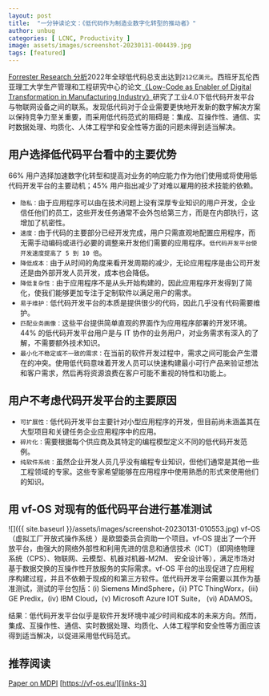 ```yaml
---
layout: post
title:  "一分钟读论文：《低代码作为制造业数字化转型的推动者》"
author: unbug
categories: [ LCNC, Productivity ]
image: assets/images/screenshot-20230131-004439.jpg
tags: [featured]
---
```

[Forrester Research 分析][links-2]2022年全球低代码总支出达到`212亿美元`。西班牙⽡伦西亚理⼯⼤学⽣产管理和⼯程研究中⼼的论文[《Low-Code as Enabler of Digital Transformation in Manufacturing Industry》][paper1-url]研究了工业4.0下低代码开发平台与物联网设备之间的联系。发现低代码对于企业需要更快地开发新的数字解决方案以保持竞争力至关重要，而采用低代码范式的阻碍是：集成、互操作性、通信、实时数据处理、均质化、人体工程学和安全性等方面的问题未得到适当解决。

## 用户选择低代码平台看中的主要优势
66% 用户选择加速数字化转型和提高对业务的响应能力作为他们使用或将使用低代码开发平台的主要动机；45% 用户指出减少了对难以雇用的技术技能的依赖。
- `隐私：`由于应用程序可以由在技术问题上没有深厚专业知识的用户开发，企业信任他们的员工，这些开发任务通常不会外包给第三方，而是在内部执行，这增加了机密性。
- `速度：`由于代码的主要部分已经开发完成，用户只需直观地配置应用程序，而无需手动编码或进行必要的调整来开发他们需要的应用程序。`低代码开发平台使开发速度提高了 5 到 10 倍`。
- `降低成本：`由于从时间的角度来看开发周期的减少，无论应用程序是由公司开发还是由外部开发人员开发，成本也会降低。
- `降低复杂性：`由于应用程序不是从头开始构建的，因此应用程序开发得到了简化，使我们能够更加专注于定制软件以满足用户的需求。
- `易于维护：`低代码开发平台的本质是提供很少的代码，因此几乎没有代码需要维护。
- `匹配业务画像：`这些平台提供简单直观的界面作为应用程序部署的开发环境。44% 的低代码开发平台用户是与 IT 协作的业务用户，对业务需求有深入的了解，不需要额外技术知识。
- `最小化不稳定或不一致的需求：`在当前的软件开发过程中，需求之间可能会产生潜在的冲突。使用低代码意味着开发人员可以快速构建最小可行产品来验证想法和客户需求，然后再将资源浪费在客户可能不重视的特性和功能上。

## 用户不考虑代码开发平台的主要原因
- `可扩展性：`低代码开发平台主要针对小型应用程序的开发，但目前尚未涵盖其在大型项目和关键任务企业应用程序中的应用。
- `碎片化：`需要根据每个供应商及其特定的编程模型定义不同的低代码开发范例。
- `纯软件系统：`虽然企业开发人员几乎没有编程专业知识，但他们通常是其他一些工程领域的专家。这些专家希望能够在应用程序中使用熟悉的形式来使用他们的知识。


## 用 vf-OS 对现有的低代码平台进行基准测试
![]({{ site.baseurl }}/assets/images/screenshot-20230131-010553.jpg)
vf-OS（虚拟工厂开放式操作系统 ）是欧盟委员会资助一个项目。vf-OS 提出了一个开放平台，由强大的网络外部性和利用先进的信息和通信技术（ICT）（即网络物理系统（CPS）、物联网、云模型、机器对机器-M2M、 安全设计等），满足市场对基于数据交换的互操作性开放服务的实际需求。vf-OS 平台的出现促进了应用程序构建过程，并且不依赖于现成的和第三方软件。低代码开发平台需要以其作为基准测试，测试的平台包括：(i) Siemens MindSphere，(ii) PTC ThingWorx，(iii) GE Predix，(iv) IBM Cloud，(v) Microsoft Azure IOT Suite， (vi) ADAMOS。

结果：低代码开发平台似乎是软件开发环境中减少时间和成本的未来方向。然而，集成、互操作性、通信、实时数据处理、均质化、人体工程学和安全性等方面应该得到适当解决，以促进采用低代码范式。


## 推荐阅读
[Paper on MDPI][links-1]
[https://vf-os.eu/][links-3]

[paper1-url]: https://pdfs.semanticscholar.org/24c4/2c8ea9453587d84fbccc5d659430f22ec9c2.pdf?_ga=2.63638383.1547079440.1675043344-2044131725.1673232871
[links-1]: https://www.mdpi.com/2076-3417/10/1/12
[links-2]: https://spear-tech.com/wp-content/uploads/2021/06/Forester-Report-LC-NC.pdf
[links-3]: https://vf-os.eu/